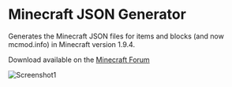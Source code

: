 # Minecraft JSON Generator

Generates the Minecraft JSON files for items and blocks (and now mcmod.info) in Minecraft version 1.9.4.

Download available on the [Minecraft Forum](http://www.minecraftforum.net/forums/mapping-and-modding/minecraft-tools/2733203-minecraft-json-generator)

![Screenshot1](http://i.imgur.com/oLaDhlW.png "Main window.")

